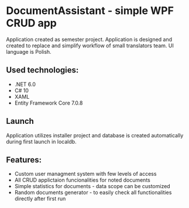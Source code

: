 # DocumentAssistant - simple WPF CRUD app
Application created as semester project. Application is designed and created to replace and simplify workflow of small translators team. UI language is Polish.

## Used technologies:
* .NET 6.0
* C# 10
* XAML
* Entity Framework Core 7.0.8

## Launch
Application utilizes installer project and database is created automatically during first launch in localdb. 

## Features:
* Custom user managment system with few levels of access
* All CRUD applictaion funcionalities for noted documents
* Simple statistics for documents - data scope can be customized
* Random documents generator - to easily check all functionalities directly after first run
